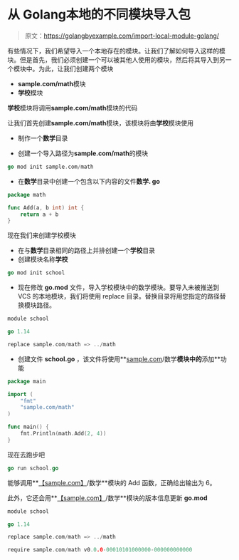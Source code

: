 # 从 Golang本地的不同模块导入包

> 原文：<https://golangbyexample.com/import-local-module-golang/>

有些情况下，我们希望导入一个本地存在的模块。让我们了解如何导入这样的模块。但是首先，我们必须创建一个可以被其他人使用的模块，然后将其导入到另一个模块中。为此，让我们创建两个模块

*   **sample.com/math**模块
*   **学校**模块

**学校**模块将调用**sample.com/math**模块的代码

让我们首先创建**sample.com/math**模块，该模块将由**学校**模块使用

*   制作一个**数学**目录

*   创建一个导入路径为**sample.com/math**的模块

```go
go mod init sample.com/math
```

*   在**数学**目录中创建一个包含以下内容的文件**数学. go**

```go
package math

func Add(a, b int) int {
	return a + b
}
```

现在我们来创建学校模块

*   在与**数学**目录相同的路径上并排创建一个**学校**目录
*   创建模块名称**学校**

```go
go mod init school
```

*   现在修改 **go.mod** 文件，导入学校模块中的数学模块。要导入未被推送到 VCS 的本地模块，我们将使用 replace 目录。替换目录将用您指定的路径替换模块路径。

```go
module school

go 1.14

replace sample.com/math => ../math
```

*   创建文件 **school.go** ，该文件将使用**[sample.com](http://sample.com)/数学**模块中的**添加**功能

```go
package main

import (
	"fmt"
	"sample.com/math"
)

func main() {
	fmt.Println(math.Add(2, 4))
}
```

现在去跑步吧

```go
go run school.go
```

能够调用**[【sample.com】](http://sample.com)/数学**模块的 Add 函数，正确给出输出为 6。

此外，它还会用**[【sample.com】](http://sample.com)/数学**模块的版本信息更新 **go.mod**

```go
module school

go 1.14

replace sample.com/math => ../math

require sample.com/math v0.0.0-00010101000000-000000000000
```